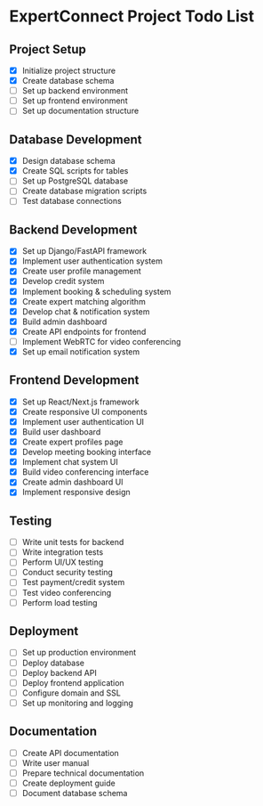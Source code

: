 # ExpertConnect Project Todo List

## Project Setup
- [x] Initialize project structure
- [x] Create database schema
- [ ] Set up backend environment
- [ ] Set up frontend environment
- [ ] Set up documentation structure

## Database Development
- [x] Design database schema
- [x] Create SQL scripts for tables
- [ ] Set up PostgreSQL database
- [ ] Create database migration scripts
- [ ] Test database connections

## Backend Development
- [x] Set up Django/FastAPI framework
- [x] Implement user authentication system
- [x] Create user profile management
- [x] Develop credit system
- [x] Implement booking & scheduling system
- [x] Create expert matching algorithm
- [x] Develop chat & notification system
- [x] Build admin dashboard
- [x] Create API endpoints for frontend
- [ ] Implement WebRTC for video conferencing
- [x] Set up email notification system

## Frontend Development
- [x] Set up React/Next.js framework
- [x] Create responsive UI components
- [x] Implement user authentication UI
- [x] Build user dashboard
- [x] Create expert profiles page
- [x] Develop meeting booking interface
- [x] Implement chat system UI
- [x] Build video conferencing interface
- [x] Create admin dashboard UI
- [x] Implement responsive design

## Testing
- [ ] Write unit tests for backend
- [ ] Write integration tests
- [ ] Perform UI/UX testing
- [ ] Conduct security testing
- [ ] Test payment/credit system
- [ ] Test video conferencing
- [ ] Perform load testing

## Deployment
- [ ] Set up production environment
- [ ] Deploy database
- [ ] Deploy backend API
- [ ] Deploy frontend application
- [ ] Configure domain and SSL
- [ ] Set up monitoring and logging

## Documentation
- [ ] Create API documentation
- [ ] Write user manual
- [ ] Prepare technical documentation
- [ ] Create deployment guide
- [ ] Document database schema
